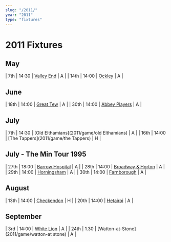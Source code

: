 ```yaml
---
slug: "/2011/"
year: "2011"
type: "fixtures"
---
```


# 2011 Fixtures

## May

| 7th | 14:30 | [Valley End](2011/game/valleyend) | A |
| 14th | 14:00 | [Ockley](2011/game/ockley) | A |

## June

| 18th | 14:00 | [Great Tew](2011/game/greattew) | A |
| 30th | 14:00 | [Abbey Players](2011/game/abbeyplayers) | A |

## July

| 7th | 14:30 | [Old Elthamians](2011/game/old Elthamians) | A |
| 16th | 14:00 | [The Tappers](2011/game/the Tappers) | H |

## July - The Min Tour 1995

| 27th | 18:00 | [Barrow Hospital](2011/game/barrowhospital) | A |
| 28th | 14:00 | [Broadway & Horton](2011/game/broadway-and-horton) | A |
| 29th | 14:00 | [Horningsham](2011/game/horningsham) | A |
| 30th | 14:00 | [Farnborough](2011/game/farnborough) | A |

## August

| 13th | 14:00 | [Checkendon](2011/game/checkendon) | H |
| 20th | 14:00 | [Hetairoi](2011/game/hetairoi) | A |

## September

| 3rd | 14:00 | [White Lion](2011/game/whitelion) | A |
| 24th | 1.30 | [Watton-at-Stone](2011/game/watton-at stone) | A |